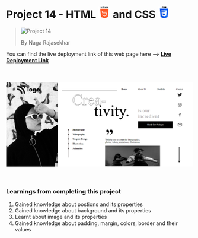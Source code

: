 # Project 14 - HTML ![HTML Logo](./HTML_logo.png) and CSS ![CSS logo](./CSS_logo.png)

> ![Project 14](https://img.shields.io/badge/Project-14-brightgreen)
>
> By Naga Rajasekhar

You can find the live deployment link of this web page here --> **[Live Deployment Link](#)**
<br/>
<br/>
<br/>
<br/>
![Preview](./preview_14.png)

<br/>

### Learnings from completing this project

1. Gained knowledge about postions and its properties<br/>
2. Gained knowledge about background and its properties
3. Learnt about image and its properties
4. Gained knowledge about padding, margin, colors, border and their values
